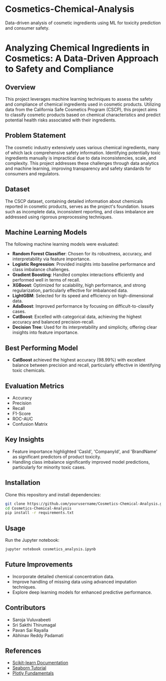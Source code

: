 # Cosmetics-Chemical-Analysis
Data-driven analysis of cosmetic ingredients using ML for toxicity prediction and consumer safety.
# Analyzing Chemical Ingredients in Cosmetics: A Data-Driven Approach to Safety and Compliance

## Overview
This project leverages machine learning techniques to assess the safety and compliance of chemical ingredients used in cosmetic products. Utilizing data from the California Safe Cosmetics Program (CSCP), this project aims to classify cosmetic products based on chemical characteristics and predict potential health risks associated with their ingredients.

## Problem Statement
The cosmetic industry extensively uses various chemical ingredients, many of which lack comprehensive safety information. Identifying potentially toxic ingredients manually is impractical due to data inconsistencies, scale, and complexity. This project addresses these challenges through data analytics and machine learning, improving transparency and safety standards for consumers and regulators.

## Dataset
The CSCP dataset, containing detailed information about chemicals reported in cosmetic products, serves as the project's foundation. Issues such as incomplete data, inconsistent reporting, and class imbalance are addressed using rigorous preprocessing techniques.

## Machine Learning Models
The following machine learning models were evaluated:
- **Random Forest Classifier**: Chosen for its robustness, accuracy, and interpretability via feature importance.
- **Logistic Regression**: Provided insights into baseline performance and class imbalance challenges.
- **Gradient Boosting**: Handled complex interactions efficiently and performed well in terms of recall.
- **XGBoost**: Optimized for scalability, high performance, and strong regularization, particularly effective for imbalanced data.
- **LightGBM**: Selected for its speed and efficiency on high-dimensional data.
- **AdaBoost**: Improved performance by focusing on difficult-to-classify cases.
- **CatBoost**: Excelled with categorical data, achieving the highest accuracy and balanced precision-recall.
- **Decision Tree**: Used for its interpretability and simplicity, offering clear insights into feature importance.

## Best Performing Model
- **CatBoost** achieved the highest accuracy (98.99%) with excellent balance between precision and recall, particularly effective in identifying toxic chemicals.

## Evaluation Metrics
- Accuracy
- Precision
- Recall
- F1-Score
- ROC-AUC
- Confusion Matrix

## Key Insights
- Feature importance highlighted 'CasId', 'CompanyId', and 'BrandName' as significant predictors of product toxicity.
- Handling class imbalance significantly improved model predictions, particularly for minority toxic cases.

## Installation
Clone this repository and install dependencies:
```bash
git clone https://github.com/yourusername/Cosmetics-Chemical-Analysis.git
cd Cosmetics-Chemical-Analysis
pip install -r requirements.txt
```

## Usage
Run the Jupyter notebook:
```bash
jupyter notebook cosmetics_analysis.ipynb
```

## Future Improvements
- Incorporate detailed chemical concentration data.
- Improve handling of missing data using advanced imputation techniques.
- Explore deep learning models for enhanced predictive performance.

## Contributors
- Saroja Vuluvabeeti
- Sri Sakthi Thirumagal
- Pavan Sai Rayalla
- Abhinav Reddy Padamati

## References
- [Scikit-learn Documentation](https://scikit-learn.org/stable/)
- [Seaborn Tutorial](https://seaborn.pydata.org/tutorial.html)
- [Plotly Fundamentals](https://plotly.com/python/plotly-fundamentals/)

